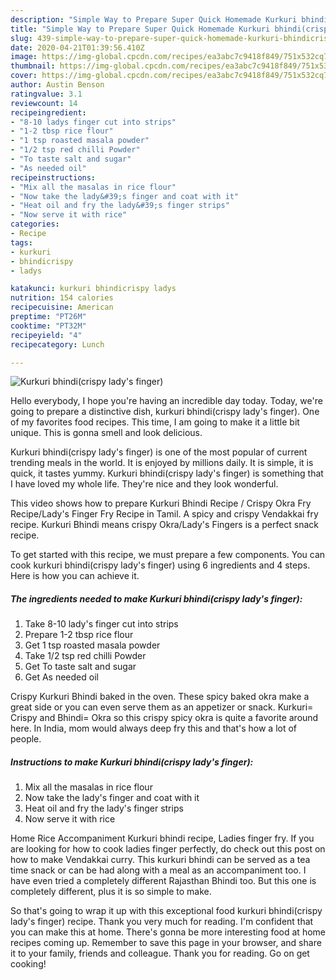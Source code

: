 ```yaml
---
description: "Simple Way to Prepare Super Quick Homemade Kurkuri bhindi(crispy lady&amp;#39;s finger)"
title: "Simple Way to Prepare Super Quick Homemade Kurkuri bhindi(crispy lady&amp;#39;s finger)"
slug: 439-simple-way-to-prepare-super-quick-homemade-kurkuri-bhindicrispy-lady-and-39-s-finger
date: 2020-04-21T01:39:56.410Z
image: https://img-global.cpcdn.com/recipes/ea3abc7c9418f849/751x532cq70/kurkuri-bhindicrispy-ladys-finger-recipe-main-photo.jpg
thumbnail: https://img-global.cpcdn.com/recipes/ea3abc7c9418f849/751x532cq70/kurkuri-bhindicrispy-ladys-finger-recipe-main-photo.jpg
cover: https://img-global.cpcdn.com/recipes/ea3abc7c9418f849/751x532cq70/kurkuri-bhindicrispy-ladys-finger-recipe-main-photo.jpg
author: Austin Benson
ratingvalue: 3.1
reviewcount: 14
recipeingredient:
- "8-10 ladys finger cut into strips"
- "1-2 tbsp rice flour"
- "1 tsp roasted masala powder"
- "1/2 tsp red chilli Powder"
- "To taste salt and sugar"
- "As needed oil"
recipeinstructions:
- "Mix all the masalas in rice flour"
- "Now take the lady&#39;s finger and coat with it"
- "Heat oil and fry the lady&#39;s finger strips"
- "Now serve it with rice"
categories:
- Recipe
tags:
- kurkuri
- bhindicrispy
- ladys

katakunci: kurkuri bhindicrispy ladys 
nutrition: 154 calories
recipecuisine: American
preptime: "PT26M"
cooktime: "PT32M"
recipeyield: "4"
recipecategory: Lunch

---
```



![Kurkuri bhindi(crispy lady&#39;s finger)](https://img-global.cpcdn.com/recipes/ea3abc7c9418f849/751x532cq70/kurkuri-bhindicrispy-ladys-finger-recipe-main-photo.jpg)

Hello everybody, I hope you're having an incredible day today. Today, we're going to prepare a distinctive dish, kurkuri bhindi(crispy lady&#39;s finger). One of my favorites food recipes. This time, I am going to make it a little bit unique. This is gonna smell and look delicious.

Kurkuri bhindi(crispy lady&#39;s finger) is one of the most popular of current trending meals in the world. It is enjoyed by millions daily. It is simple, it is quick, it tastes yummy. Kurkuri bhindi(crispy lady&#39;s finger) is something that I have loved my whole life. They're nice and they look wonderful.

This video shows how to prepare Kurkuri Bhindi Recipe / Crispy Okra Fry Recipe/Lady&#39;s Finger Fry Recipe in Tamil. A spicy and crispy Vendakkai fry recipe. Kurkuri Bhindi means crispy Okra/Lady&#39;s Fingers is a perfect snack recipe.


To get started with this recipe, we must prepare a few components. You can cook kurkuri bhindi(crispy lady&#39;s finger) using 6 ingredients and 4 steps. Here is how you can achieve it.

<!--inarticleads1-->

##### The ingredients needed to make Kurkuri bhindi(crispy lady&#39;s finger):

1. Take 8-10 lady&#39;s finger cut into strips
1. Prepare 1-2 tbsp rice flour
1. Get 1 tsp roasted masala powder
1. Take 1/2 tsp red chilli Powder
1. Get To taste salt and sugar
1. Get As needed oil


Crispy Kurkuri Bhindi baked in the oven. These spicy baked okra make a great side or you can even serve them as an appetizer or snack. Kurkuri= Crispy and Bhindi= Okra so this crispy spicy okra is quite a favorite around here. In India, mom would always deep fry this and that&#39;s how a lot of people. 

<!--inarticleads2-->

##### Instructions to make Kurkuri bhindi(crispy lady&#39;s finger):

1. Mix all the masalas in rice flour
1. Now take the lady&#39;s finger and coat with it
1. Heat oil and fry the lady&#39;s finger strips
1. Now serve it with rice


Home Rice Accompaniment Kurkuri bhindi recipe, Ladies finger fry. If you are looking for how to cook ladies finger perfectly, do check out this post on how to make Vendakkai curry. This kurkuri bhindi can be served as a tea time snack or can be had along with a meal as an accompaniment too. I have even tried a completely different Rajasthan Bhindi too. But this one is completely different, plus it is so simple to make. 

So that's going to wrap it up with this exceptional food kurkuri bhindi(crispy lady&#39;s finger) recipe. Thank you very much for reading. I'm confident that you can make this at home. There's gonna be more interesting food at home recipes coming up. Remember to save this page in your browser, and share it to your family, friends and colleague. Thank you for reading. Go on get cooking!
